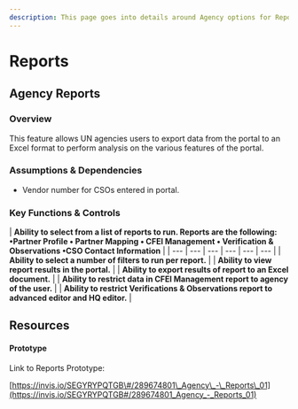 ```yaml
---
description: This page goes into details around Agency options for Reporting.
---
```


# Reports

## Agency Reports

### Overview

This feature allows UN agencies users to export data from the portal to an Excel format to perform analysis on the various features of the portal.

### Assumptions & Dependencies

* Vendor number for CSOs entered in portal.

### Key Functions & Controls

| **Ability to select from a list of reports to run. Reports are the following:    •Partner Profile   • Partner Mapping   • CFEI Management   • Verification & Observations   •CSO Contact Information** |
| --- | --- | --- | --- | --- | --- |
| **Ability to select a number of filters to run per report.** |
| **Ability to view report results in the portal.** |
| **Ability to export results of report to an Excel document.** |
| **Ability to restrict data in CFEI Management report to agency of the user.** |
| **Ability to restrict Verifications & Observations report to advanced editor and HQ editor.** |

## Resources

#### Prototype

Link to Reports Prototype:

[https://invis.io/SEGYRYPQTGB\#/289674801\_Agency\_-\_Reports\_01](https://invis.io/SEGYRYPQTGB#/289674801_Agency_-_Reports_01)

